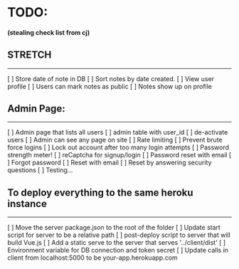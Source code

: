 # TODO:
#### (stealing check list from cj)

## STRETCH
---

[ ] Store date of note in DB
    [ ] Sort notes by date created.
[ ] View user profile
[ ] Users can mark notes as public
    [ ] Notes show up on profile

## Admin Page:
---

[ ] Admin page that lists all users
    [ ] admin table with user_id
    [ ] de-activate users
[ ] Admin can see any page on site
[ ] Rate limiting
    [ ] Prevent brute force logins
        [ ] Lock out account after too many login attempts
[ ] Password strength meter!
[ ] reCaptcha for signup/login
[ ] Password reset with email
[ ] Forgot password
    [ ] Reset with email
    [ ] Reset by answering security questions
[ ] Testing...

## To deploy everything to the same heroku instance 
---

[ ] Move the server package.json to the root of the folder
[ ] Update start script for server to be a relative path
[ ] post-deploy script to server that will build Vue.js
[ ] Add a static serve to the server that serves '../client/dist'
[ ] Environment variable for DB connection and token secret
[ ] Update calls in client from localhost:5000 to be your-app.herokuapp.com